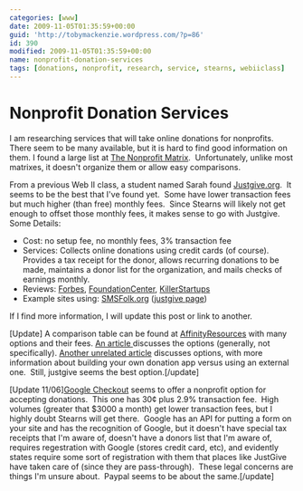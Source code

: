 ```yaml
---
categories: [www]
date: 2009-11-05T01:35:59+00:00
guid: 'http://tobymackenzie.wordpress.com/?p=86'
id: 390
modified: 2009-11-05T01:35:59+00:00
name: nonprofit-donation-services
tags: [donations, nonprofit, research, service, stearns, webiiclass]
---
```


Nonprofit Donation Services
===========================

I am researching services that will take online donations for nonprofits. There seem to be many available, but it is hard to find good information on them.  I found a large list at [The Nonprofit Matrix](http://www.nonprofitmatrix.com/cat_view/?Cat=10).  Unfortunately, unlike most matrixes, it doesn't organize them or allow easy comparisons.

From a previous Web II class, a student named Sarah found [Justgive.org](https://www.justgive.org/nonprofits?acton=nonprofitDonationReport).  It seems to be the best that I've found yet.  Some have lower transaction fees but much higher (than free) monthly fees.  Since Stearns will likely not get enough to offset those monthly fees, it makes sense to go with Justgive.  Some Details:

- Cost: no setup fee, no monthly fees, 3% transaction fee
- Services: Collects online donations using credit cards (of course).  Provides a tax receipt for the donor, allows recurring donations to be made, maintains a donor list for the organization, and mails checks of earnings monthly.
- Reviews: [Forbes](http://www.forbes.com/bow/b2c/review.jhtml?id=2980), [FoundationCenter](http://foundationcenter.org/pnd/ontheweb/otw.jhtml;jsessionid=03P3CNKRRIY15LAQBQ4CGW15AAAACI2F?id=124800041), [KillerStartups](http://www.killerstartups.com/Web20/justgive-org-bringing-charities-and-donors-together)
- Example sites using: [SMSFolk.org](http://www.sfmsfolk.org/info/support.html?topic=justgive) ([justgive page](https://www.justgive.org/nonprofits/donate.jsp?ein=23-2351355))

If I find more information, I will update this post or link to another.

[Update] A comparison table can be found at [AffinityResources](http://www.affinityresources.com/pgs/awz55Online2.shtml) with many options and their fees. [An article ](http://www.affinityresources.com/pgs/awz55Online.html)discusses the options (generally, not specifically). [Another unrelated article](http://www.techsoup.org/learningcenter/funding/archives/page9609.cfm) discusses options, with more information about building your own donation app versus using an external one.  Still, justgive seems the best option.[/update]

[Update 11/06][Google Checkout](https://checkout.google.com/seller/npo/index.html) seems to offer a nonprofit option for accepting donations.  This one has 30¢ plus 2.9% transaction fee.  High volumes (greater that $3000 a month) get lower transaction fees, but I highly doubt Stearns will get there.  Google has an API for putting a form on your site and has the recognition of Google, but it doesn't have special tax receipts that I'm aware of, doesn't have a donors list that I'm aware of, requires regestration with Google (stores credit card, etc), and evidently states require some sort of registration with them that places like JustGive have taken care of (since they are pass-through).  These legal concerns are things I'm unsure about.  Paypal seems to be about the same.[/update]
